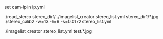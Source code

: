 set cam-ip in ip.yml

./read_stereo stereo_dir1/
./imagelist_creator stereo_list.yml stereo_dir1/*.jpg 
./stereo_calib2 -w=13 -h=9 -s=0.0172 stereo_list.yml 





./imagelist_creator stereo_list.yml test/*.jpg
